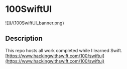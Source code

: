 # 100SwiftUI

![](/(100SwiftUI_banner.png)

## Description

This repo hosts all work completed while I learned Swift.
[https://www.hackingwithswift.com/100/swiftui](https://www.hackingwithswift.com/100/swiftui)

